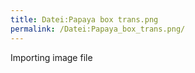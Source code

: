 ```yaml
---
title: Datei:Papaya box trans.png
permalink: /Datei:Papaya_box_trans.png/
---
```


Importing image file